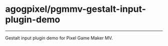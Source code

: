# agogpixel/pgmmv-gestalt-input-plugin-demo

<hr>

Gestalt input plugin demo for Pixel Game Maker MV.
